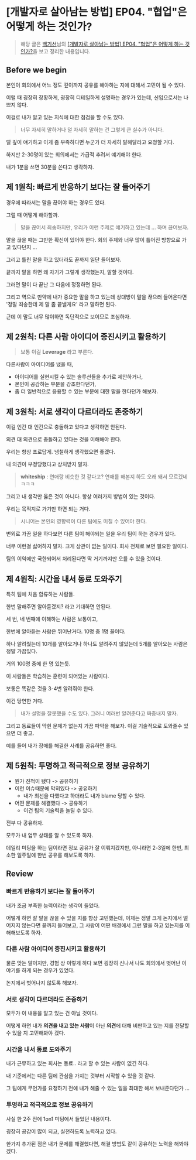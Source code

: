 # [개발자로 살아남는 방법] EP04. "협업"은 어떻게 하는 것인가?

> 해당 글은 [백기선](https://www.youtube.com/channel/UCwjaZf1WggZdbczi36bWlBA)님의 [[개발자로 살아남는 방법] EP04. "협업"은 어떻게 하는 것인가?](https://www.youtube.com/watch?v=0BbLW6QNgro)을 보고 정리한 내용입니다.

## Before we begin

본인이 회의에서 어느 정도 깊이까지 공유를 해야하는 지에 대해서 고민이 될 수 있다.

이럴 때 굉장히 장황하게, 굉장히 디테일하게 설명하는 경우가 있는데, 신입으로서는 나쁘지 않다.

이걸로 내가 알고 있는 지식에 대한 점검을 할 수도 있다.

> 너무 자세히 말하거나 덜 자세히 말하는 건 그렇게 큰 실수가 아니다.

덜 깊이 얘기하고 이게 좀 부족하다면 누군가 더 자세히 말해달라고 요청할 거다.

하지만 2-30명이 있는 회의에서는 가급적 추려서 얘기해야 한다.

내가 1분을 쓰면 30분을 쓴다고 생각하자.

## 제 1원칙: 빠르게 반응하기 보다는 잘 들어주기

경우에 따라서는 말을 끊어야 하는 경우도 있다.

그럴 때 어떻게 해야할까.

> 말을 끊어서 죄송하지만, 우리가 이런 주제로 얘기하고 있는데 ... 하며 끊어보자.

말을 끊을 때는 그만한 확신이 있어야 한다. 회의 주제와 너무 많이 틀어진 방향으로 가고 있다던지 ...

그리고 틀린 말을 하고 있더라도 끝까지 일단 들어보자.

끝까지 말을 하면 왜 자기가 그렇게 생각했는지, 말할 것이다.

그러면 말이 다 끝난 그 다음에 정정하면 된다.

그리고 역으로 만약에 내가 중요한 말을 하고 있는데 상대방이 말을 끊으러 들어온다면 '정말 죄송한데 제 말 좀 끝낼게요' 라고 말하면 된다.

근데 이 말도 너무 많이하면 독단적으로 보이므로 조심하자.

## 제 2원칙: 다른 사람 아이디어 증진시키고 활용하기

> 보통 이걸 **Leverage** 라고 부른다.

다른사람이 아이디어를 냈을 때,

- 아이디어를 실현시킬 수 있는 솔루션들을 추가로 제안하거나,
- 본인이 공감하는 부분을 강조한다던가,
- 좀 더 일반적으로 응용할 수 있는 부분에 대한 말을 한다던가 해보자.

## 제 3원칙: 서로 생각이 다르더라도 존중하기

이걸 인간 대 인간으로 충돌하고 있다고 생각하면 안된다.

의견 대 의견으로 충돌하고 있다는 것을 이해해야 한다.

우리는 항상 프로답게. 냉철하게 생각했으면 좋겠다.

내 의견이 부정당했다고 상처받지 말자.

> **whiteship** : 연애랑 비슷한 것 같다고? 연애를 해본지 하도 오래 돼서 모르겠네ㅋㅋㅋ

그리고 내 생각만 옳은 것이 아니다. 항상 여러가지 방법이 있는 것이다.

우리는 목적지로 가기만 하면 되는 거다.

> 시니어는 본인의 영향력이 다른 팀에도 미칠 수 있어야 한다.

번외로 가끔 일을 하다보면 다른 팀이 해야되는 일을 우리 팀이 하는 경우가 있다.

너무 이런걸 싫어하지 말자. 크게 상관이 없는 일이다. 회사 전체로 보면 필요한 일이다.

팀의 이익에만 국한되어서 처리된다면 딱 거기까지만 오를 수 있을 것이다.

## 제 4원칙: 시간을 내서 동료 도와주기

특히 팀에 처음 합류하는 사람들.

한번 말해주면 알아듣겠지? 라고 기대하면 안된다.

세 번, 네 번쨰에 이해하는 사람은 보통이고,

한번에 알아듣는 사람은 뛰어난거다. 10명 중 1명 꼴이다.

하나 알려줬는데 10개를 알아오거나 하나도 알려주지 않았는데 5개를 알아오는 사람은 정말 가끔있다.

거의 100명 중에 한 명 있는듯.

이 사람들은 학습하는 훈련이 되어있는 사람이다.

보통은 똑같은 것을 3-4번 알려줘야 한다.

이건 당연한 거다.

> 내가 설명을 잘못했을 수도 있다. 그러니 여러번 알려준다고 짜증내지 말자.

그리고 동료들이 막힌 문제가 없는지 가끔 파악을 해보자. 이걸 기술적으로 도와줄수 있으면 더 좋고.

예를 들어 내가 장애를 해결한 사례를 공유하면 좋다.

## 제 5원칙: 투명하고 적극적으로 정보 공유하기

- 뭔가 진척이 됐다 -> 공유하기
- 이런 이슈때문에 막혀있다 -> 공유하기
  - 내가 최선을 다했다고 하더라도 내가 blame 당할 수 있다.
- 어떤 문제를 해결했다 -> 공유하기
  - 이건 팀의 기술력을 늘릴 수 있다.

전부 다 공유하자.

모두가 내 업무 상태를 알 수 있도록 하자.

데일리 미팅을 하는 팀이라면 정보 공유가 잘 이뤄지겠지만, 아니라면 2-3일에 한번, 최소한 일주일에 한번 공유를 해보도록 하자.

## Review

### 빠르게 반응하기 보다는 잘 들어주기

내가 조금 부족한 능력이라는 생각이 들었다.

어떻게 하면 잘 말을 끊을 수 있을 지를 항상 고민했는데, 이제는 정말 크게 논지에서 떨어지지 않는다면 끝까지 들어보고, 그 사람이 어떤 배경에서 그런 말을 하고 있는지를 이해해보도록 하자.

### 다른 사람 아이디어 증진시키고 활용하기

물론 맞는 말이지만, 경험 상 이렇게 하다 보면 굉장히 신나서 나도 회의에서 벗어난 이야기를 하게 되는 경우가 있었다.

논지에서 벗어나지 않도록 해보자.

### 서로 생각이 다르더라도 존중하기

모두가 이 내용을 알고 있는 건 아닐 것이다.

어떻게 하면 내가 **의견을 내고 있는 사람**이 아닌 **의견**에 대해 비판하고 있는 지를 전달할 수 있을 지 고민해봐야 겠다.

### 시간을 내서 동료 도와주기

내가 근무하고 있는 회사는 동료.. 라고 할 수 있는 사람이 없긴 하다.

내 기준에서는 다른 팀에 관심을 가지는 것부터 시작할 수 있을 것 같다.

그 팀에게 무언가를 요청하기 전에 내가 해줄 수 있는 일을 최대한 해서 보내준다던가 ...

### 투명하고 적극적으로 정보 공유하기

사실 한 2주 전에 1on1 미팅에서 들었던 내용이다.

굉장히 공감이 많이 되고, 실천하도록 노력하고 있다.

한가지 추가된 점은 내가 문제를 해결했다면, 해결 방법도 같이 공유하는 노력을 해봐야 겠다.
